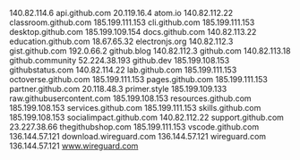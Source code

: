 140.82.114.6 api.github.com
20.119.16.4 atom.io
140.82.112.22 classroom.github.com
185.199.111.153 cli.github.com
185.199.111.153 desktop.github.com
185.199.109.154 docs.github.com
140.82.113.22 education.github.com
18.67.65.32 electronjs.org
140.82.112.3 gist.github.com
192.0.66.2 github.blog
140.82.112.3 github.com
140.82.113.18 github.community
52.224.38.193 github.dev
185.199.108.153 githubstatus.com
140.82.114.22 lab.github.com
185.199.111.153 octoverse.github.com
185.199.111.153 pages.github.com
185.199.111.153 partner.github.com
20.118.48.3 primer.style
185.199.109.133 raw.githubusercontent.com
185.199.108.153 resources.github.com
185.199.108.153 services.github.com
185.199.111.153 skills.github.com
185.199.108.153 socialimpact.github.com
140.82.112.22 support.github.com
23.227.38.66 thegithubshop.com
185.199.111.153 vscode.github.com
136.144.57.121 download.wireguard.com
136.144.57.121 wireguard.com
136.144.57.121 www.wireguard.com
